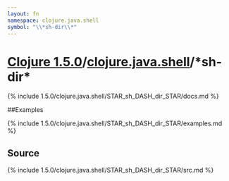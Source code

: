 ```yaml
---
layout: fn
namespace: clojure.java.shell
symbol: "\\*sh-dir\\*"
---
```


# [Clojure 1.5.0](../../)/[clojure.java.shell](../)/\*sh-dir\*

{% include 1.5.0/clojure.java.shell/STAR_sh_DASH_dir_STAR/docs.md %}

##Examples

{% include 1.5.0/clojure.java.shell/STAR_sh_DASH_dir_STAR/examples.md %}
## Source
{% include 1.5.0/clojure.java.shell/STAR_sh_DASH_dir_STAR/src.md %}

